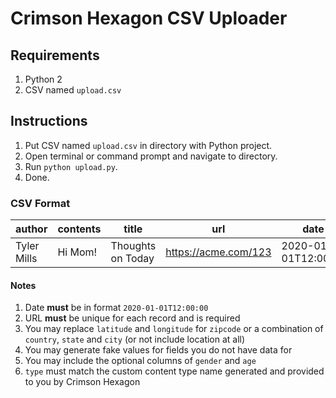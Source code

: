 # Crimson Hexagon CSV Uploader

## Requirements
1. Python 2
2. CSV named `upload.csv`

## Instructions
1. Put CSV named `upload.csv` in directory with Python project.
2. Open terminal or command prompt and navigate to directory.
3. Run `python upload.py`.
4. Done.

### CSV Format

author|contents|title|url|date|type|language|latitude|longitude
---|---|---|---|---|---|---|---|---
Tyler Mills|Hi Mom!|Thoughts on Today|https://acme.com/123|2020-01-01T12:00:00|MyRedditComments|en|50.716667|-1.983333

#### Notes

1. Date **must** be in format `2020-01-01T12:00:00`
2. URL **must** be unique for each record and is required
3. You may replace `latitude` and `longitude` for `zipcode` or a combination of `country`, `state` and `city` (or not include location at all)
4. You may generate fake values for fields you do not have data for
5. You may include the optional columns of `gender` and `age`
6. `type` must match the custom content type name generated and provided to you by Crimson Hexagon
